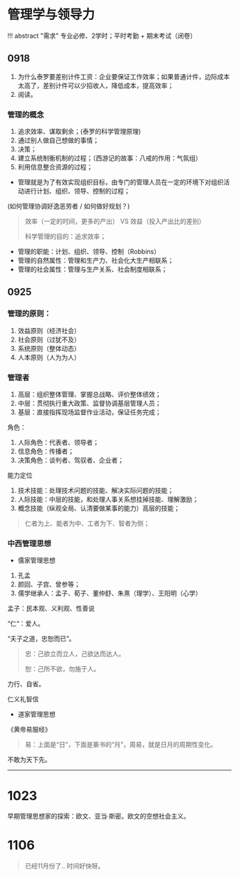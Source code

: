 # 管理学与领导力

!!! abstract "需求"
    专业必修、2学时；平时考勤 + 期末考试（闭卷）


## 0918 

1. 为什么泰罗要差别计件工资：企业要保证工作效率；如果普通计件，边际成本太高了，差别计件可以少招收人，降低成本，提高效率；
2. 阅读。


### 管理的概念

1. 追求效率、谋取剩余；(泰罗的科学管理原理)
2. 通过别人做自己想做的事情；
3. 决策；
4. 建立系统制衡机制的过程；（西游记的故事：八戒的作用：气氛组）
5. 利用信息整合资源的过程；


- 管理就是为了有效实现组织目标，由专门的管理人员在一定的环境下对组织活动进行计划、组织、领导、控制的过程；

(如何管理协调好逸恶劳者 / 如何做好规划？)

> 效率（一定的时间，更多的产出） VS 效益（投入产出比的差别）
> 
> 科学管理的目的：追求效率；

- 管理的职能：计划、组织、领导、控制（Robbins）
- 管理的自然属性：管理和生产力、社会化大生产相联系；
- 管理的社会属性：管理与生产关系、社会制度相联系；



## 0925

### 管理的原则：

1. 效益原则（经济社会）
2. 社会原则（过犹不及）
3. 系统原则（整体动态）
4. 人本原则（人为为人）


### 管理者

1. 高层：组织整体管理、掌握总战略、评价整体绩效；
2. 中层：贯彻执行重大政策、监督协调基层管理人员；
3. 基层：直接指挥现场监督作业活动，保证任务完成；

角色：

1. 人际角色：代表者、领导者；
2. 信息角色：传播者；
3. 决策角色：谈判者、驾驭者、企业者；


能力定位

1. 技术技能：处理技术问题的技能、解决实际问题的技能；
2. 人际技能：中层的技能，和处理人事关系想挂掉技能、理解激励；
3. 概念技能（纵观全局、认清要做某事的能力）高层的技能；

> 仁者为上、能者为中、工者为下、智者为侧；

### 中西管理思想

- 儒家管理思想

1. 孔孟
2. 颜回、子宫、曾参等；
3. 儒学继承人：孟子、荀子、董仲舒、朱熹（理学）、王阳明（心学）

孟子：民本观、义利观、性善说

“仁“：爱人。

“夫子之道，忠恕而已”。

> 忠：己欲立而立人，己欲达而达人。
>
> 恕：己所不欲，勿施于人。

力行、自省。

仁义礼智信


- 道家管理思想

《黄帝易服经》


> 易：上面是“日”，下面是篆书的“月”，周易，就是日月的周期性变化。

不敢为天下先。



----------

# 1023

早期管理思想家的探索：欧文、亚当·斯密。欧文的空想社会主义。


# 1106 

> 已经11月份了.. 时间好快呀。




